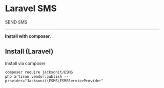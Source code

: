 # Laravel SMS
SEND SMS

-----
**Install with composer**.

Install (Laravel)
-----------------
Install via composer
```
composer require jacksonit/ESMS
php artisan vendor:publish --provider="Jacksonit\ESMS\ESMSServiceProvider"
```